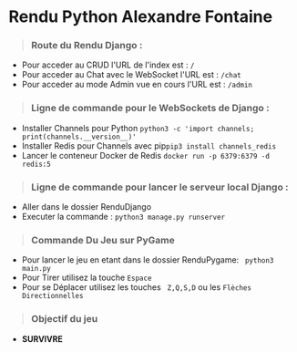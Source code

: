 # Rendu Python Alexandre Fontaine

> ### **Route du Rendu Django** :
- Pour acceder au CRUD l'URL de l'index est : ``` / ```
- Pour acceder au Chat avec le WebSocket l'URL est : ``` /chat ```
- Pour acceder au mode Admin vue en cours l'URL est : ``` /admin ```

> ### **Ligne de commande pour le WebSockets de Django** :
- Installer Channels pour Python ``` python3 -c 'import channels; print(channels.__version__)' ```
- Installer Redis pour Channels avec pip``` pip3 install channels_redis ```
- Lancer le conteneur Docker de Redis ``` docker run -p 6379:6379 -d redis:5 ```

> ### **Ligne de commande pour lancer le serveur local Django** :
- Aller dans le dossier RenduDjango
- Executer la commande : ``` python3 manage.py runserver ```

> ### **Commande Du Jeu sur PyGame**
- Pour lancer le jeu en etant dans le dossier RenduPygame: ``` python3 main.py```
- Pour Tirer utilisez la touche ``` Espace ```
- Pour se Déplacer utilisez les touches ``` Z,Q,S,D``` ou les ``` Flèches Directionnelles ```

> ### **Objectif du jeu**
- **SURVIVRE**